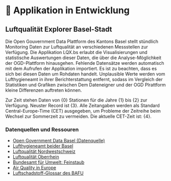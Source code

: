 # 🚧 Applikation in Entwicklung

## Luftqualität Explorer Basel-Stadt
Die Open Gouvernment Data Plattform des Kantons Basel stellt stündlich Monitoring Daten zur Luftqualität an verschiedenen Messstellen zur Verfügung. Die Applikation LQX.bs erlaubt die Visualisierungen und statistische Auswertungen dieser Daten, die über die Analyse-Möglichkeit der OGD-Plattform hinausgehen. Fehlende Datensätze werden automatisch mit dem Aufrufen der Applikation importiert. Es ist zu beachten, dass es sich bei diesen Daten um Rohdaten handelt. Unplausible Werte werden vom Lufthygieneamt in ihrer Berichterstattung entfernt, sodass im Vergleich der Statistiken und Grafiken zwischen Dem Dateneigner und der OGD Plrattform kleine Differenzen auftreten können.

Zur Zeit stehen Daten von {0} Stationen für die Jahre {1} bis {2} zur Verfügung. Neuster Record ist {3}. Alle Zeitangaben werden als Standard Central-Europe-Time (CET) ausgegeben, um Probleme der Zeitreihe beim Wechsel zur Sommerzeit zu vermeiden. Die aktuelle CET-Zeit ist: {4}.

### Datenquellen und Ressouren
- [Open Government Data Basel (Datenquelle)](https://www.opendata.bs.ch/)
- [Lufthygieneamt beider Basel](https://www.baselland.ch/politik-und-behorden/direktionen/bau-und-umweltschutzdirektion/lufthygiene)
- [Luftqualität Nordwestschweiz](https://luftqualitaet.ch/)
- [Luftqualität Oberrhein](http://www.luft-am-oberrhein.net/)
- [Bundesamt für Umwelt: Feinstaub](https://www.bafu.admin.ch/bafu/de/home/themen/luft/fachinformationen/luftqualitaet-in-der-schweiz/feinstaub.html)
- [Air Quality in Europe](https://www.airqualitynow.eu/index.php)
- [Luftschadstoff-Glossar des BAFU](https://www.bafu.admin.ch/bafu/de/home/themen/luft/luftschadstoff-glossar.html)